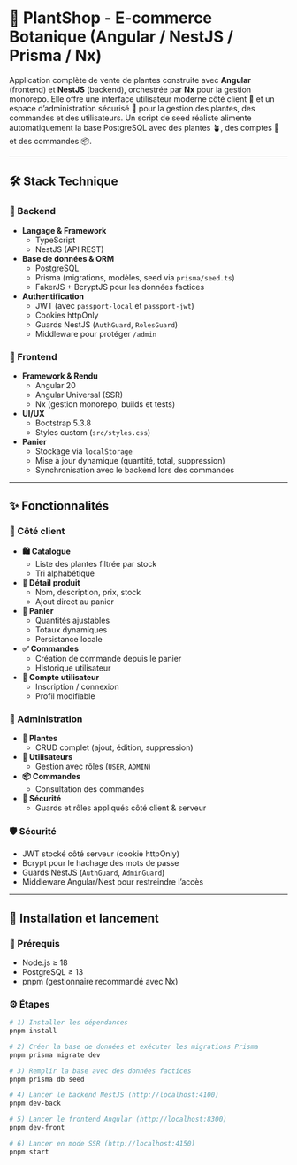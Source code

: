 # 🌿 PlantShop - E-commerce Botanique (Angular / NestJS / Prisma / Nx)

Application complète de vente de plantes construite avec **Angular** (frontend) et **NestJS** (backend), orchestrée par **Nx** pour la gestion monorepo.
Elle offre une interface utilisateur moderne côté client 🌱 et un espace d’administration sécurisé 🔐 pour la gestion des plantes, des commandes et des utilisateurs.
Un script de seed réaliste alimente automatiquement la base PostgreSQL avec des plantes 🪴, des comptes 👤 et des commandes 📦.

---

## 🛠 Stack Technique

### 🧩 Backend

- **Langage & Framework**
  - TypeScript
  - NestJS (API REST)
- **Base de données & ORM**
  - PostgreSQL
  - Prisma (migrations, modèles, seed via `prisma/seed.ts`)
  - FakerJS + BcryptJS pour les données factices
- **Authentification**
  - JWT (avec `passport-local` et `passport-jwt`)
  - Cookies httpOnly
  - Guards NestJS (`AuthGuard`, `RolesGuard`)
  - Middleware pour protéger `/admin`

### 🎨 Frontend

- **Framework & Rendu**
  - Angular 20
  - Angular Universal (SSR)
  - Nx (gestion monorepo, builds et tests)
- **UI/UX**
  - Bootstrap 5.3.8
  - Styles custom (`src/styles.css`)
- **Panier**
  - Stockage via `localStorage`
  - Mise à jour dynamique (quantité, total, suppression)
  - Synchronisation avec le backend lors des commandes

---

## ✨ Fonctionnalités

### 👥 Côté client

- **🛍 Catalogue**
  - Liste des plantes filtrée par stock
  - Tri alphabétique
- **📄 Détail produit**
  - Nom, description, prix, stock
  - Ajout direct au panier
- **🛒 Panier**
  - Quantités ajustables
  - Totaux dynamiques
  - Persistance locale
- **✅ Commandes**
  - Création de commande depuis le panier
  - Historique utilisateur
- **👤 Compte utilisateur**
  - Inscription / connexion
  - Profil modifiable

### 🔧 Administration

- **🌱 Plantes**
  - CRUD complet (ajout, édition, suppression)
- **👥 Utilisateurs**
  - Gestion avec rôles (`USER`, `ADMIN`)
- **📦 Commandes**
  - Consultation des commandes
- **🔐 Sécurité**
  - Guards et rôles appliqués côté client & serveur

### 🛡 Sécurité

- JWT stocké côté serveur (cookie httpOnly)
- Bcrypt pour le hachage des mots de passe
- Guards NestJS (`AuthGuard`, `AdminGuard`)
- Middleware Angular/Nest pour restreindre l’accès

---

## 🚀 Installation et lancement

### 🔧 Prérequis

- Node.js ≥ 18
- PostgreSQL ≥ 13
- pnpm (gestionnaire recommandé avec Nx)

### ⚙️ Étapes

```bash
# 1) Installer les dépendances
pnpm install

# 2) Créer la base de données et exécuter les migrations Prisma
pnpm prisma migrate dev

# 3) Remplir la base avec des données factices
pnpm prisma db seed

# 4) Lancer le backend NestJS (http://localhost:4100)
pnpm dev-back

# 5) Lancer le frontend Angular (http://localhost:8300)
pnpm dev-front

# 6) Lancer en mode SSR (http://localhost:4150)
pnpm start
```
